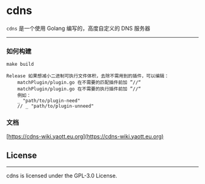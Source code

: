 # cdns

```cdns``` 是一个使用 Golang 编写的，高度自定义的 DNS 服务器

---

### 如何构建
```
make build
```
```
Release 如果想减小二进制可执行文件体积，去除不需用到的插件，可以编辑：
    matchPlugin/plugin.go 在不需要的匹配插件前加 ”//“
    matchPlugin/plugin.go 在不需要的执行插件前加 ”//“
    例如：
    _ "path/to/plugin-need"
    // _ "path/to/plugin-unneed"
```

### 文档
[https://cdns-wiki.yaott.eu.org](https://cdns-wiki.yaott.eu.org)

## License

---

cdns is licensed under the GPL-3.0 License.